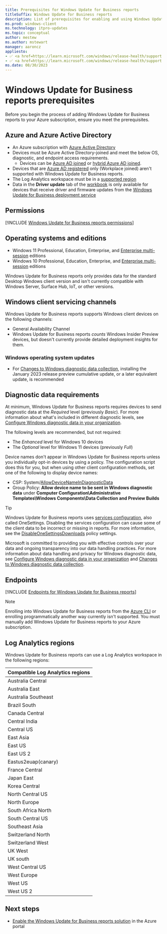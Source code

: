 ```yaml
---
title: Prerequisites for Windows Update for Business reports
titleSuffix: Windows Update for Business reports
description: List of prerequisites for enabling and using Windows Update for Business reports in your organization.
ms.prod: windows-client
ms.technology: itpro-updates
ms.topic: conceptual
author: mestew
ms.author: mstewart
manager: aaroncz
appliesto: 
- ✅ <a href=https://learn.microsoft.com/windows/release-health/supported-versions-windows-client target=_blank>Windows 11</a>
- ✅ <a href=https://learn.microsoft.com/windows/release-health/supported-versions-windows-client target=_blank>Windows 10</a>	
ms.date: 08/30/2023
---
```


# Windows Update for Business reports prerequisites
<!--37063317, 30141258, 37063041-->
Before you begin the process of adding Windows Update for Business reports to your Azure subscription, ensure you meet the prerequisites.

## Azure and Azure Active Directory

- An Azure subscription with [Azure Active Directory](/azure/active-directory/)
- Devices must be Azure Active Directory-joined and meet the below OS, diagnostic, and endpoint access requirements.
  - Devices can be [Azure AD joined](/azure/active-directory/devices/concept-azure-ad-join) or [hybrid Azure AD joined](/azure/active-directory/devices/concept-azure-ad-join-hybrid).
- Devices that are [Azure AD registered](/azure/active-directory/devices/concept-azure-ad-register) only (Workplace joined) aren't supported with Windows Update for Business reports.
- The Log Analytics workspace must be in a [supported region](#log-analytics-regions)
- Data in the **Driver update** tab of the [workbook](wufb-reports-workbook.md) is only available for devices that receive driver and firmware updates from the [Windows Update for Business deployment service](deployment-service-overview.md)

## Permissions

[!INCLUDE [Windows Update for Business reports permissions](./includes/wufb-reports-admin-center-permissions.md)]

## Operating systems and editions

- Windows 11 Professional, Education, Enterprise, and [Enterprise multi-session](/azure/virtual-desktop/windows-10-multisession-faq) editions
- Windows 10 Professional, Education, Enterprise, and [Enterprise multi-session](/azure/virtual-desktop/windows-10-multisession-faq) editions

Windows Update for Business reports only provides data for the standard Desktop Windows client version and isn't currently compatible with Windows Server, Surface Hub, IoT, or other versions.

## Windows client servicing channels

Windows Update for Business reports supports Windows client devices on the following channels:

- General Availability Channel
- Windows Update for Business reports *counts* Windows Insider Preview devices, but doesn't currently provide detailed deployment insights for them.

### Windows operating system updates

- For [Changes to Windows diagnostic data collection](/windows/privacy/changes-to-windows-diagnostic-data-collection#services-that-rely-on-enhanced-diagnostic-data), installing the January 2023 release preview cumulative update, or a later equivalent update, is recommended

## Diagnostic data requirements

At minimum, Windows Update for Business reports requires devices to send diagnostic data at the *Required* level (previously *Basic*). For more information about what's included in different diagnostic levels, see [Configure Windows diagnostic data in your organization](/windows/privacy/configure-windows-diagnostic-data-in-your-organization).

The following levels are recommended, but not required:
- The *Enhanced* level for Windows 10 devices
- The *Optional* level for Windows 11 devices (previously *Full*) <!--8027083-->

Device names don't appear in Windows Update for Business reports unless you individually opt-in devices by using a policy. The configuration script does this for you, but when using other client configuration methods, set one of the following to display device names:

    
 - CSP: System/[AllowDeviceNameInDiagnosticData](/windows/client-management/mdm/policy-csp-system#system-allowdevicenameindiagnosticdata)
 - Group Policy: **Allow device name to be sent in Windows diagnostic data** under **Computer Configuration\Administrative Templates\Windows Components\Data Collection and Preview Builds**


> [!TIP]
> Windows Update for Business reports uses [services configuration](/windows/privacy/manage-connections-from-windows-operating-system-components-to-microsoft-services#bkmk-svccfg), also called OneSettings. Disabling the services configuration can cause some of the client data to be incorrect or missing in reports. For more information, see the [DisableOneSettingsDownloads](/windows/client-management/mdm/policy-csp-system#disableonesettingsdownloads) policy settings.


Microsoft is committed to providing you with effective controls over your data and ongoing transparency into our data handling practices.  For more information about data handling and privacy for Windows diagnostic data, see [Configure Windows diagnostic data in your organization](/windows/privacy/configure-windows-diagnostic-data-in-your-organization) and [Changes to Windows diagnostic data collection](/windows/privacy/changes-to-windows-diagnostic-data-collection#services-that-rely-on-enhanced-diagnostic-data).

## Endpoints

<!--Using include for endpoint access requirements-->
[!INCLUDE [Endpoints for Windows Update for Business reports](./includes/wufb-reports-endpoints.md)]

> [!NOTE]
> Enrolling into Windows Update for Business reports from the [Azure CLI](/cli/azure) or enrolling programmatically another way currently isn't supported. You must manually add Windows Update for Business reports to your Azure subscription.

## Log Analytics regions

Windows Update for Business reports can use a Log Analytics workspace in the following regions:

|Compatible Log Analytics regions |
| ------------------------------- |
|Australia Central |
|Australia East |
|Australia Southeast |
|Brazil South |
|Canada Central |
|Central India |
|Central US |
|East Asia |
|East US |
|East US 2 |
|Eastus2euap(canary) |
|France Central |
|Japan East |
|Korea Central |
|North Central US |
|North Europe |
|South Africa North |
|South Central US |
|Southeast Asia |
|Switzerland North |
|Switzerland West |
|UK West |
|UK south |
|West Central US |
|West Europe |
|West US |
|West US 2 |

## Next steps

- [Enable the Windows Update for Business reports solution](wufb-reports-enable.md) in the Azure portal
